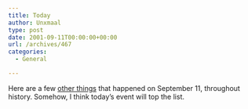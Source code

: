 ```yaml
---
title: Today
author: Unxmaal
type: post
date: 2001-09-11T00:00:00+00:00
url: /archives/467
categories:
  - General

---
```

Here are a few <A HREF="http://www.nytimes.com/learning/general/onthisday/">other things</A> that happened on September 11, throughout history. Somehow, I think today&#8217;s event will top the list.